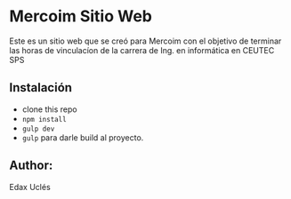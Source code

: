 # Mercoim Sitio Web

Este es un sitio web que se creó para Mercoim con el objetivo de terminar las horas de vinculacíon de la carrera de Ing. en informática en CEUTEC SPS

## Instalación

- clone this repo
- `npm install`
- `gulp dev`
- `gulp` para darle build al proyecto.


## Author:

Edax Uclés